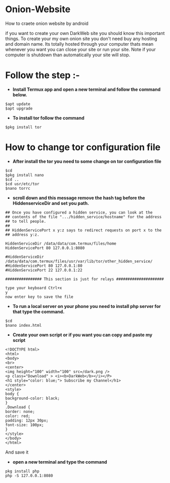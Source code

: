 # Onion-Website
How to craete onion website by android

if  you want to create your own DarkWeb site you should know this important things. To create your my own onion site you don't need buy any hosting and domain name.
Its totally hosted through your computer thats mean whenever you want you can close your site or run your site.
Note if your computer is shutdown than automatically your site will stop.

# Follow the step :-

* **Install Termux app and open a new terminal and follow the command below.**

```
$apt update 
$apt upgrade
```

* **To install tor follow the command**

```
$pkg install tor
```

# How to change tor configuration file

* **After install the tor you need to some change on tor configuration file**

```
$cd
$pkg install nano
$cd ..
$cd usr/etc/tor
$nano torrc
```

* **scroll down and this message remove the hash tag before the HiddenserviceDir and set you path.**


```
## Once you have configured a hidden service, you can look at the
## contents of the file ".../hidden_service/hostname" for the address
## to tell people.
##
## HiddenServicePort x y:z says to redirect requests on port x to the
## address y:z.

HiddenServiceDir /data/data/com.termux/files/home
HiddenServicePort 80 127.0.0.1:8080

#HiddenServiceDir /data/data/com.termux/files/usr/var/lib/tor/other_hidden_service/
#HiddenServicePort 80 127.0.0.1:80
#HiddenServicePort 22 127.0.0.1:22

################ This section is just for relays #####################
```

```
type your keyboard Ctrl+x 
y 
now enter key to save the file
```

* **To run a local server on your phone you need to install php server for that type the command.**

```
$cd
$nano index.html
```

* **Create your own script or if you want you can copy and paste my script**

```
<!DOCTYPE html>
<html>
<body>
<br>
<center>
<img height="100" width="100" src=/dark.png />
<p class="Download" > <i><b>DarkWeb</b></i></P>
<h1 style="color: blue;"> Subscribe my Channel</h1>
</center>
<style>
body {
background-color: black;
}
.Download {
border: none;
color: red;
padding: 12px 30px;
font-size: 100px;
}
</style>
</body>
</html>
```
And save it

* **open a new terminal and type the command**

```
pkg install php
php -S 127.0.0.1:8080
```


